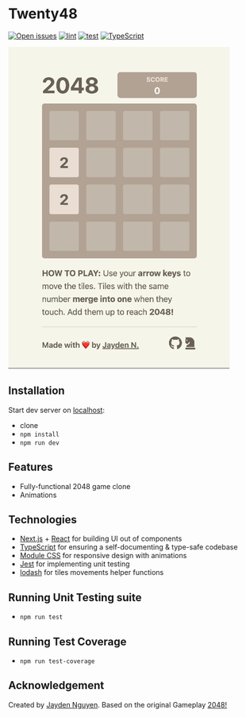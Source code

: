 # Twenty48

[![Open issues][issues-badge]][issues-url]
[![lint](https://github.com/jayden-n/twenty48/actions/workflows/lint.yml/badge.svg)](https://github.com/jayden-n/twenty48/actions/workflows/lint.yml)
[![test](https://github.com/jayden-n/twenty48/actions/workflows/testing.yml/badge.svg)](https://github.com/jayden-n/twenty48/actions/workflows/testing.yml)
[![TypeScript][typescript-badge]][typescript-url]

[issues-badge]: https://img.shields.io/github/issues/jayden-n/twenty48
[issues-url]: https://github.com/jayden-n/twenty48/issues
[typescript-badge]: https://badges.frapsoft.com/typescript/code/typescript.svg?v=101
[typescript-url]: https://github.com/microsoft/TypeScript

[![](.docs/demo.gif)](https://twenty48.vercel.app/)

## Installation

Start dev server on [localhost](http://localhost:3000):

-   clone
-   `npm install`
-   `npm run dev`

## Features

-   Fully-functional 2048 game clone
-   Animations

## Technologies

-   [Next.js](https://nextjs.org/) + [React](https://react.dev) for building UI out of components
-   [TypeScript](https://www.typescriptlang.org) for ensuring a self-documenting & type-safe codebase
-   [Module CSS](https://nextjs.org/docs/app/building-your-application/styling/css-modules#css-modules) for responsive design with animations
-   [Jest](https://jestjs.io/) for implementing unit testing
-   [lodash](https://jestjs.io/) for tiles movements helper functions

## Running Unit Testing suite

-   `npm run test`

## Running Test Coverage

-   `npm run test-coverage`

## Acknowledgement

Created by [Jayden Nguyen](https://jaydennguyen.dev/). Based on the original Gameplay [2048!](https://play2048.co/)
